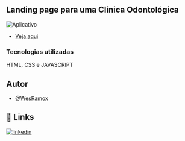 ## Landing page para uma Clínica Odontológica

![Aplicativo](https://snipboard.io/l5PNgw.jpg)

- [Veja aqui](https://teclado-virtual-pi.vercel.app/)

### Tecnologias utilizadas

HTML, CSS e JAVASCRIPT

## Autor

- [@WesRamox](https://www.github.com/wesramox)


## 🔗 Links
[![linkedin](https://img.shields.io/badge/linkedin-0A66C2?style=for-the-badge&logo=linkedin&logoColor=white)](https://www.linkedin.com/in/wesleyramox/)

